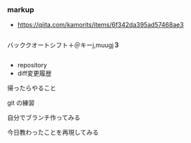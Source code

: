 ### markup

- https://qiita.com/kamorits/items/6f342da395ad57468ae3

```

```

バッククオートシフト＋＠キーj,muugj**３**

```

```

- repository 
- diff変更履歴



帰ったらやること

git の練習

自分でブランチ作ってみる

今日教わったことを再現してみる